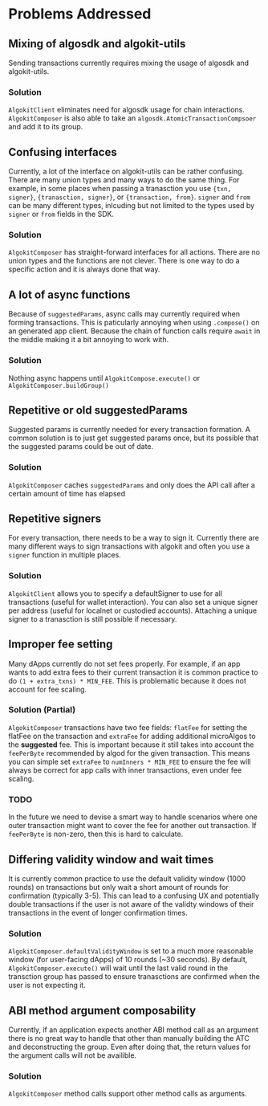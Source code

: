 # Problems Addressed

## Mixing of algosdk and algokit-utils

Sending transactions currently requires mixing the usage of algosdk and algokit-utils. 

### Solution

`AlgokitClient` eliminates need for algosdk usage for chain interactions. `AlgokitComposer` is also able to take an `algosdk.AtomicTransactionCompsoer` and add it to its group. 

## Confusing interfaces

Currently, a lot of the interface on algokit-utils can be rather confusing. There are many union types and many ways to do the same thing. For example, in some places when passing a tranasction you use `{txn, signer}`, `{tranasction, signer}`, or `{transaction, from}`. `signer` and `from` can be many different types, inlcuding but not limited to the types used by `signer` or `from` fields in the SDK.

### Solution

`AlgokitComposer` has straight-forward interfaces for all actions. There are no union types and the functions are not clever. There is one way to do a specific action and it is always done that way.

## A lot of async functions

Because of `suggestedParams`, async calls may currently required when forming transactions. This is paticularly annoying when using `.compose()` on an generated app client. Because the chain of function calls require `await` in the middle making it a bit annoying to work with.

### Solution

Nothing async happens until `AlgokitCompose.execute()` or `AlgokitComposer.buildGroup()` 

## Repetitive or old suggestedParams

Suggested params is currently needed for every transaction formation. A common solution is to just get suggested params once, but its possible that the suggested params could be out of date.

### Solution

`AlgokitComposer` caches `suggestedParams` and only does the API call after a certain amount of time has elapsed

## Repetitive signers

For every transaction, there needs to be a way to sign it. Currently there are many different ways to sign transactions with algokit and often you use a `signer` function in multiple places. 

### Solution

`AlgokitClient` allows you to specify a defaultSigner to use for all transactions (useful for wallet interaction). You can also set a unique signer per address (useful for localnet or custodied accounts). Attaching a unique signer to a tranasction is still possible if necessary. 

## Improper fee setting

Many dApps currently do not set fees properly. For example, if an app wants to add extra fees to their current transaction it is common practice to do `(1 + extra_txns) * MIN_FEE`. This is problematic because it does not account for fee scaling.

### Solution (Partial)

`AlgokitComposer` transactions have two fee fields: `flatFee` for setting the flatFee on the transaction and `extraFee` for adding additional microAlgos to the **suggested** fee. This is important because it still takes into account the `feePerByte` recommended by algod for the given transaction. This means you can simple set `extraFee` to `numInners * MIN_FEE` to ensure the fee will always be correct for app calls with inner transactions, even under fee scaling.

### TODO

In the future we need to devise a smart way to handle scenarios where one outer transaction might want to cover the fee for another out transaction. If `feePerByte` is non-zero, then this is hard to calculate. 

## Differing validity window and wait times

It is currently common practice to use the default validity window (1000 rounds) on transactions but only wait a short amount of rounds for confirmation (typically 3-5). This can lead to a confusing UX and potentially double transactions if the user is not aware of the validty windows of their transactions in the event of longer confirmation times.

### Solution

`AlgokitComposer.defaultValidityWindow` is set to a much more reasonable window (for user-facing dApps) of 10 rounds (~30 seconds). By default, `AlgokitComposer.execute()` will wait until the last valid round in the transction group has passed to ensure tranasctions are confirmed when the user is not expecting it.

## ABI method argument composability

Currently, if an application expects another ABI method call as an argument there is no great way to handle that other than manually building the ATC and deconstructing the group. Even after doing that, the return values for the argument calls will not be availible.

### Solution

`AlgokitComposer` method calls support other method calls as arguments.


